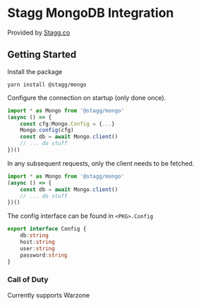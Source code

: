 # Stagg MongoDB Integration

Provided by [Stagg.co](https://stagg.co)

## Getting Started

Install the package

```
yarn install @stagg/mongo
```

Configure the connection on startup (only done once).

```typescript
import * as Mongo from '@stagg/mongo'
(async () => {
    const cfg:Mongo.Config = {...}
    Mongo.config(cfg)
    const db = await Mongo.client()
    // ... do stuff
})()
```

In any subsequent requests, only the client needs to be fetched.


```typescript
import * as Mongo from '@stagg/mongo'
(async () => {
    const db = await Mongo.client()
    // ... do stuff
})()
```

The config interface can be found in `<PKG>.Config`

```typescript
export interface Config {
    db:string
    host:string
    user:string
    password:string
}
```

### Call of Duty

Currently supports Warzone
